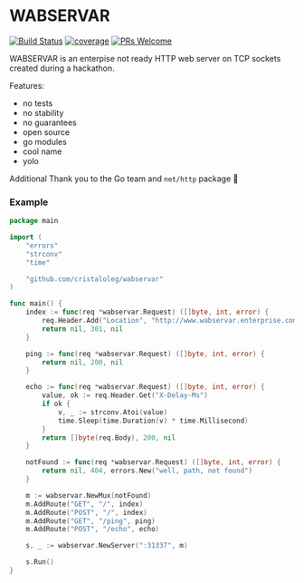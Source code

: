 # WABSERVAR 

[![Build Status][travis-image]][travis-url]
[![coverage][coverage-image]][coverage-url]
[![PRs Welcome][pr-welcome-image]][pr-welcome-url]

[travis-image]: https://travis-ci.org/cristaloleg/wabservar.svg?branch=master
[travis-url]: https://travis-ci.org/cristaloleg/wabservar
[coverage-image]: https://coveralls.io/repos/github/cristaloleg/wabservar/badge.svg?branch=master
[coverage-url]: https://coveralls.io/github/cristaloleg/wabservar?branch=master
[pr-welcome-image]: https://img.shields.io/badge/PRs-welcome-brightgreen.svg
[pr-welcome-url]: https://github.com/cristaloleg/wabservar/blob/master/CONTRIBUTING.md

WABSERVAR is an enterpise not ready HTTP web server on TCP sockets created during a hackathon.

Features:
- no tests
- no stability
- no guarantees
- open source
- go modules
- cool name
- yolo

Additional Thank you to the Go team and `net/http` package :tada:

### Example

```go
package main

import (
	"errors"
	"strconv"
	"time"

	"github.com/cristaloleg/wabservar"
)

func main() {
	index := func(req *wabservar.Request) ([]byte, int, error) {
		req.Header.Add("Location", "http://www.wabservar.enterprise.com/index.asp")
		return nil, 301, nil
	}

	ping := func(req *wabservar.Request) ([]byte, int, error) {
		return nil, 200, nil
	}

	echo := func(req *wabservar.Request) ([]byte, int, error) {
		value, ok := req.Header.Get("X-Delay-Ms")
		if ok {
			v, _ := strconv.Atoi(value)
			time.Sleep(time.Duration(v) * time.Millisecond)
		}
		return []byte(req.Body), 200, nil
	}

	notFound := func(req *wabservar.Request) ([]byte, int, error) {
		return nil, 404, errors.New("well, path, not found")
	}

	m := wabservar.NewMux(notFound)
	m.AddRoute("GET", "/", index)
	m.AddRoute("POST", "/", index)
	m.AddRoute("GET", "/ping", ping)
	m.AddRoute("POST", "/echo", echo)

	s, _ := wabservar.NewServer(":31337", m)

	s.Run()
}
```
